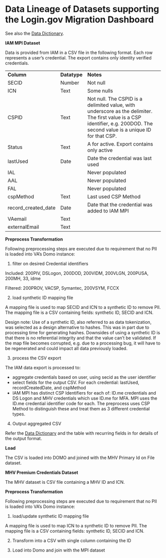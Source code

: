 # Data Lineage of Datasets supporting the Login.gov Migration Dashboard 

See also the <a href="./data-dictionary.md">Data Dictionary</a>.

**IAM MPI Dataset**

Data is provided from IAM in a CSV file in the following format. Each row represents a user’s credential.  The export contains only identity verified credentials.


<table>
  <tr>
    <td><strong>Column</strong>
   </td>
   <td><strong>Datatype</strong>
   </td>
   <td><strong>Notes</strong>
   </td>
  </tr>
  <tr>
   <td>SECID
   </td>
   <td>Number
   </td>
   <td>Not null
   </td>
  </tr>
  <tr>
   <td>ICN
   </td>
   <td>Text
   </td>
   <td>Some nulls
   </td>
  </tr>
  <tr>
   <td>CSPID
   </td>
   <td>Text
   </td>
   <td>Not null.  The CSPID is a delimited value, with underscore as the delimiter.  The first value is a CSP identifier, e.g. 200DOD.  The second value is a unique ID for that CSP.
   </td>
  </tr>
  <tr>
   <td>Status
   </td>
   <td>Text
   </td>
   <td>A for active.  Export contains only active
   </td>
  </tr>
  <tr>
   <td>lastUsed
   </td>
   <td>Date
   </td>
   <td>Date the credential was last used
   </td>
  </tr>
  <tr>
   <td>IAL
   </td>
   <td>
   </td>
   <td>Never populated
   </td>
  </tr>
  <tr>
   <td>AAL
   </td>
   <td>
   </td>
   <td>Never populated
   </td>
  </tr>
  <tr>
   <td>FAL
   </td>
   <td>
   </td>
   <td>Never populated
   </td>
  </tr>
  <tr>
   <td>cspMethod
   </td>
   <td>Text
   </td>
   <td>Last used CSP Method
   </td>
  </tr>
  <tr>
   <td>record_created_date
   </td>
   <td>Date
   </td>
   <td>Date that the credential was added to IAM MPI
   </td>
  </tr>
  <tr>
   <td>VAemail
   </td>
   <td>Text
   </td>
   <td>
   </td>
  </tr>
  <tr>
   <td>externalEmail
   </td>
   <td>Text
   </td>
   <td>
   </td>
  </tr>
</table>


**Preprocess Transformation**

Following preprocessing steps are executed due to requirement that no PII is loaded into VA’s Domo instance:



1. filter on desired Credential identifiers

Included: 200PIV, DSLogon, 200DOD, 200VIDM, 200VLGN, 200PUSA, 200MH, 33, idme 

Filtered: 200PROV, VACSP, Symantec, 200VSYM, FCCX



2. load synthetic ID mapping file

A mapping file is used to map SECID and ICN to a synthetic ID to remove PII.  The mapping file is a CSV containing fields: synthetic ID, SECID and ICN.

Design note: Use of a synthetic ID, also referred to as data tokenization, was selected as a design alternative to hashes. This was in part due to processing time for generating hashes. Downsides of using a synthetic ID is that there is no referential integrity and that the value can’t be validated.  If the map file becomes corrupted, e.g. due to a processing bug, it will have to be regenerated and could impact all data previously loaded.



3. process the CSV export

The IAM data export is processed to:


- aggregate credentials based on user, using secid as the user identifier
- select fields for the output CSV.  For each credential: lastUsed, recordCreatedDate, and cspMethod
- IAM MPI has distinct CSP Identifiers for each of: ID.me credentials and DS Logon and MHV credentials which use ID.me for MFA. MPI uses the ID.me credential identifier code for each. The preprocess uses CSP Method to distinguish these and treat them as 3 different credential types.

4. Output aggregated CSV

Refer the <a href="./data-dictionary.md">Data Dictionary</a> and the table with recurring fields in for details of the output format.

**Load**

The CSV is loaded into DOMO and joined with the MHV Primary Id on File dataset. 



**MHV Premium Credentials Dataset**

The MHV dataset is CSV file containing a MHV ID and ICN.



**Preprocess Transformation**

Following preprocessing steps are executed due to requirement that no PII is loaded into VA’s Domo instance:


1. load/update synthetic ID mapping file

A mapping file is used to map ICN to a synthetic ID to remove PII.  The mapping file is a CSV containing fields: synthetic ID, SECID and ICN.

2. Transform into a CSV with single column containing the ID

3. Load into Domo and join with the MPI dataset

